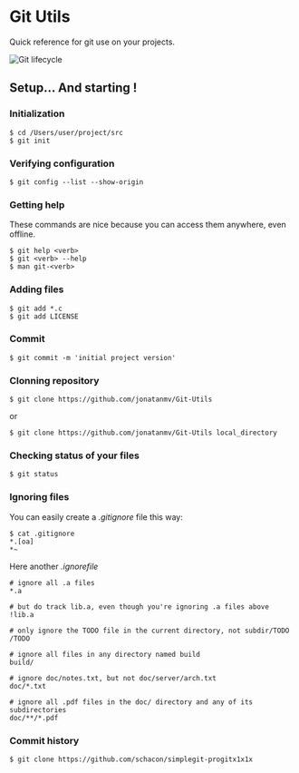 # Git Utils
Quick reference for git use on your projects.

![Git lifecycle](https://ia601400.us.archive.org/12/items/lifecycle_201909/lifecycle.png)

## Setup... And starting !

### Initialization

```console
$ cd /Users/user/project/src
$ git init
```

### Verifying configuration

```console
$ git config --list --show-origin
```

### Getting help

These commands are nice because you can access them anywhere, even offline.

```console
$ git help <verb>
$ git <verb> --help
$ man git-<verb>
```

### Adding files

```console
$ git add *.c
$ git add LICENSE
```

### Commit 

```console
$ git commit -m 'initial project version'
```

### Clonning repository

```console
$ git clone https://github.com/jonatanmv/Git-Utils
```

or

```console
$ git clone https://github.com/jonatanmv/Git-Utils local_directory
```

### Checking status of your files

```console
$ git status
```

### Ignoring files

You can easily create a *.gitignore* file this way:

```console
$ cat .gitignore
*.[oa]
*~
```

Here another *.ignorefile*

```console
# ignore all .a files
*.a

# but do track lib.a, even though you're ignoring .a files above
!lib.a

# only ignore the TODO file in the current directory, not subdir/TODO
/TODO

# ignore all files in any directory named build
build/

# ignore doc/notes.txt, but not doc/server/arch.txt
doc/*.txt

# ignore all .pdf files in the doc/ directory and any of its subdirectories
doc/**/*.pdf
```

### Commit history

```console
$ git clone https://github.com/schacon/simplegit-progitx1x1x
```

